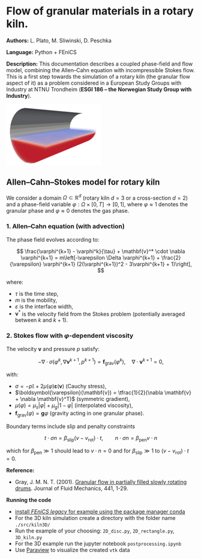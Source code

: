 # Flow of granular materials in a rotary kiln.

**Authors:** L. Plato, M. Sliwinski, D. Peschka

**Language:** Python + FEniCS

**Description:** This documentation describes a coupled phase-field and flow model, combining the Allen–Cahn equation with incompressible Stokes flow. This is a first step towards the simulation of a rotary kiln (the granular flow aspect of it) as a problem considered in a  European Study Groups with Industry at NTNU Trondheim (**ESGI 186 – the Norwegian Study Group with Industry**).

<img src="media/kiln.gif" width="50%">

## Allen–Cahn–Stokes model for rotary kiln

We consider a domain $\Omega \subset \mathbb{R}^d$ (rotary kiln $d=3$ or a cross-section $d=2$) and a phase-field variable $\varphi : \Omega \times [0, T] \to [0, 1]$, where $\varphi \approx 1$ denotes the granular phase and $\varphi \approx 0$ denotes the gas phase.

### 1. Allen–Cahn equation (with advection)

The phase field evolves according to:

$$
\frac{\varphi^{k+1} - \varphi^k}{\tau} + \mathbf{v}^* \cdot \nabla \varphi^{k+1} = m\left[-\varepsilon \Delta \varphi^{k+1} + \frac{2}{\varepsilon} \varphi^{k+1} (2(\varphi^{k+1})^2 - 3\varphi^{k+1} + 1)\right],
$$

where:

* $\tau$ is the time step,
* $m$ is the mobility,
* $\varepsilon$ is the interface width,
* $\mathbf{v}^*$ is the velocity field from the Stokes problem (potentially averaged between $k$ and $k+1$).

### 2. Stokes flow with $\varphi$-dependent viscosity

The velocity $\mathbf{v}$ and pressure $p$ satisfy:

$$
-\nabla \cdot \sigma(\varphi^k,\nabla\mathbf{v}^{k+1},p^{k+1}) = \mathbf{f}_{\text{grav}}(\varphi^k), \quad \nabla \cdot \mathbf{v}^{k+1} = 0,
$$

with:

* $\sigma = -p\mathbb{I}+2 \mu(\varphi) \boldsymbol{\varepsilon}(\mathbf{v})$ (Cauchy stress),
* $\boldsymbol{\varepsilon}(\mathbf{v}) = \tfrac{1}{2}(\nabla \mathbf{v} + \nabla \mathbf{v}^T)$ (symmetric gradient),
* $\mu(\varphi) = \mu_s |\varphi| + \mu_g |1 - \varphi|$ (interpolated viscosity),
* $\mathbf{f}_{\text{grav}}(\varphi) = \mathbf{g} \varphi$ (gravity acting in one granular phase).

Boundary terms include slip and penalty constraints

$$
t\cdot\sigma n = \beta_{\text{slip}}(v-v_{\text{rot}})\cdot t,\qquad n\cdot\sigma n = \beta_{\text{pen}}v\cdot n
$$

which for $\beta_{\text{pen}}\gg 1$ should lead to $v\cdot n=0$ and for $\beta_{\text{slip}}\gg 1$ to $(v-v_{\text{rot}})\cdot t=0$.


**Reference:**
* Gray, J. M. N. T. (2001). [Granular flow in partially filled slowly rotating drums](https://doi.org/10.1017/S0022112001004736). Journal of Fluid Mechanics, 441, 1-29.

**Running the code**
* [install *FEniCS legacy* for example using the package manager conda](https://anaconda.org/conda-forge/fenics)
* For the 3D kiln simulation create a directory with the folder name `./src/kiln3D/`
* Run the example of your choosing: `2D_disc.py`, `2D_rectangle.py`, `3D_kiln.py`
* For the 3D example run the jupyter notebook `postprocessing.ipynb`
* Use [Paraview](https://www.paraview.org) to visualize the created `vtk` data 